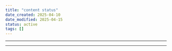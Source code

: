 ```yaml
---
title: "content status"
date_created: 2025-04-10
date_modified: 2025-04-15
status: active
tags: []
---
```


---

---


